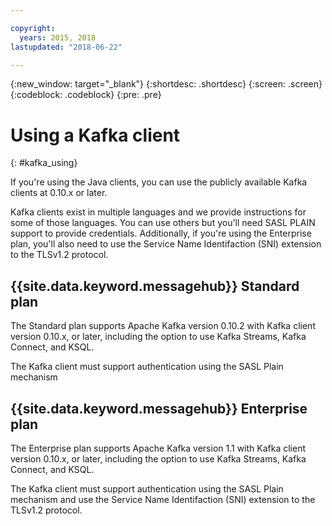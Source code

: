 ```yaml
---

copyright:
  years: 2015, 2018
lastupdated: "2018-06-22"

---
```


{:new_window: target="_blank"}
{:shortdesc: .shortdesc}
{:screen: .screen}
{:codeblock: .codeblock}
{:pre: .pre}

# Using a Kafka client
{: #kafka_using}

If you're using the Java clients, you can use the publicly available Kafka clients at 0.10.x or later. 

Kafka clients exist in multiple languages and we provide instructions for some of those languages. You can use others but you'll need SASL PLAIN support to provide credentials. Additionally, if you're using the Enterprise plan, you'll also need to use the Service Name Identifaction (SNI) extension to the TLSv1.2 protocol.

## {{site.data.keyword.messagehub}} Standard plan

The Standard plan supports Apache Kafka version 0.10.2 with Kafka client version 0.10.x, or later, including the option to use Kafka Streams, Kafka Connect, and KSQL. 

The Kafka client must support authentication using the SASL Plain mechanism


## {{site.data.keyword.messagehub}} Enterprise plan

The Enterprise plan supports Apache Kafka version 1.1 with Kafka client version 0.10.x, or later, including the option to use Kafka Streams, Kafka Connect, and KSQL. 

The Kafka client must support authentication using the SASL Plain mechanism and use the Service Name Identifaction (SNI) extension to the TLSv1.2 protocol.


